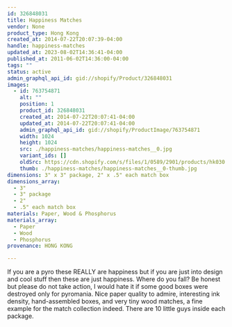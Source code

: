 ```yaml
---
id: 326848031
title: Happiness Matches
vendor: None
product_type: Hong Kong
created_at: 2014-07-22T20:07:39-04:00
handle: happiness-matches
updated_at: 2023-08-02T14:36:41-04:00
published_at: 2011-06-02T14:36:00-04:00
tags: ""
status: active
admin_graphql_api_id: gid://shopify/Product/326848031
images:
  - id: 763754871
    alt: ""
    position: 1
    product_id: 326848031
    created_at: 2014-07-22T20:07:41-04:00
    updated_at: 2014-07-22T20:07:41-04:00
    admin_graphql_api_id: gid://shopify/ProductImage/763754871
    width: 1024
    height: 1024
    src: ./happiness-matches/happiness-matches__0.jpg
    variant_ids: []
    oldSrc: https://cdn.shopify.com/s/files/1/0589/2901/products/hk030.jpeg?v=1406074061
    thumb: ./happiness-matches/happiness-matches__0-thumb.jpg
dimensions: 3" x 3" package, 2" x .5" each match box
dimensions_array:
  - 3"
  - 3" package
  - 2"
  - .5" each match box
materials: Paper, Wood & Phosphorus
materials_array:
  - Paper
  - Wood
  - Phosphorus
provenance: HONG KONG

---
```


If you are a pyro these REALLY are happiness but if you are just into design and cool stuff then these are just happiness. Where do you fall? Be honest but please do not take action, I would hate it if some good boxes were destroyed only for pyromania. Nice paper quality to admire, interesting ink density, hand-assembled boxes, and very tiny wood matches, a fine example for the match collection indeed. There are 10 little guys inside each package.